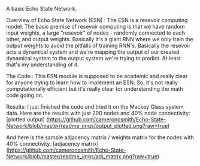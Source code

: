 A basic Echo State Network.

Overview of Echo State Network (ESN) :
    The ESN is a resevoir computing model. 
    The basic premise of resevoir computing is that we have random input weights,
    a large "resevoir" of nodes - randomly connected to each other, and output
    weights. Basically it's a giant RNN where we only train the output weights
    to avoid the pitfalls of training RNN's.
    Basically the resevoir acts a dynamical system and we're mapping the output
    of our created dynamical system to the output system we're trying to 
    predict. At least that's my understanding of it.
    
The Code :
    This ESN module is supposed to be academic and really clear for anyone
    trying to learn how to implement an ESN. So, it's not really 
    computationally efficient but it's really clear for understanding the 
    math code going on.

Results:
I just finished the code and tried it on the Mackey Glass system data.
Here are the results with just 200 nodes and 40% node connectivity:
[plotted output] (https://github.com/cameronosmith/Echo-State-Network/blob/master/readme_imgs/output_plotted.png?raw=true)

And here is the sample adjacency matrix / weights matrix for the nodes
with 40% connectivity.
[adjacency matrix] (https://github.com/cameronosmith/Echo-State-Network/blob/master/readme_imgs/adj_matrix.png?raw=true)
